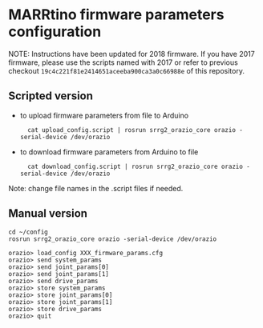 # MARRtino firmware parameters configuration #

NOTE: Instructions have been updated for 2018 firmware. 
If you have 2017 firmware, please use the scripts named with 2017
or refer to previous checkout ```19c4c221f81e2414651aceeba900ca3a0c66988e``` of this repository.

## Scripted version ##


* to upload firmware parameters from file to Arduino


        cat upload_config.script | rosrun srrg2_orazio_core orazio -serial-device /dev/orazio 


* to download firmware parameters from Arduino to file


        cat download_config.script | rosrun srrg2_orazio_core orazio -serial-device /dev/orazio 



Note: change file names in the .script files if needed.



## Manual version ##


    cd ~/config
    rosrun srrg2_orazio_core orazio -serial-device /dev/orazio

    orazio> load_config XXX_firmware_params.cfg
    orazio> send system_params
    orazio> send joint_params[0]
    orazio> send joint_params[1]
    orazio> send drive_params
    orazio> store system_params
    orazio> store joint_params[0]
    orazio> store joint_params[1]
    orazio> store drive_params
    orazio> quit





